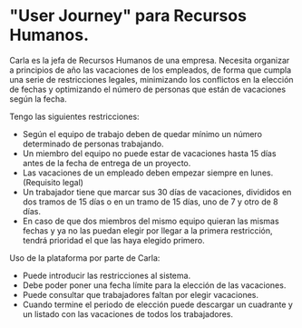 # "User Journey" para Recursos Humanos.

Carla es la jefa de Recursos Humanos de una empresa. Necesita organizar a
principios de año las vacaciones de los empleados, de forma que cumpla
una serie de restricciones legales, minimizando los conflictos en la
elección de fechas y optimizando el número de personas que están de
vacaciones según la fecha.

Tengo las siguientes restricciones:

* Según el equipo de trabajo deben de quedar mínimo un número determinado de
  personas trabajando.
* Un miembro del equipo no puede estar de vacaciones hasta 15 días antes de
  la fecha de entrega de un proyecto.
* Las vacaciones de un empleado deben empezar siempre en lunes. (Requisito
  legal)
* Un trabajador tiene que marcar sus 30 días de vacaciones, divididos en dos
  tramos de 15 días o en un tramo de 15 días, uno de 7 y otro de 8 días.
* En caso de que dos miembros del mismo equipo quieran las mismas fechas y
  ya no las puedan elegir por llegar a la primera restricción, tendrá
  prioridad el que las haya elegido primero.

Uso de la plataforma por parte de Carla:

* Puede introducir las restricciones al sistema.
* Debe poder poner una fecha límite para la elección de las vacaciones.
* Puede consultar que trabajadores faltan por elegir vacaciones.
* Cuando termine el periodo de elección puede descargar un cuadrante y un
  listado con las vacaciones de todos los trabajadores.
